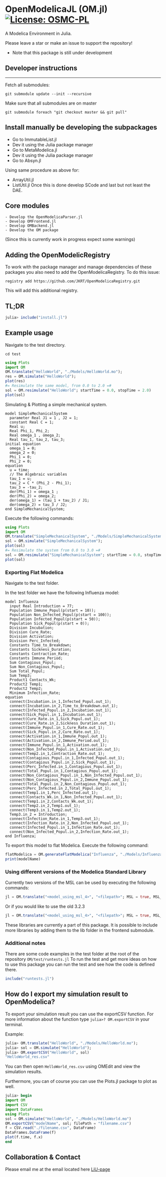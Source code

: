 # OpenModelicaJL (OM.jl) [![License: OSMC-PL](https://img.shields.io/badge/license-OSMC--PL-lightgrey.svg)](OSMC-License.txt)
A Modelica Environment in Julia.

Please leave a star or make an issue to support the repository!
* Note that this package is still under development

## Developer instructions
---

Fetch all submodules:

```
git submodule update --init --recursive
```

Make sure that all submodules are on master

```
git submodule foreach "git checkout master && git pull"
```

## Install manually be developing the subpackages

  - Go to ImmutableList.jl
  - Dev it using the Julia package manager
  - Go to MetaModelica.jl
  - Dev it using the Julia package manager
  - Go to Absyn.jl

Using same procedure as above for:
  - ArrayUtil.jl
  - ListUtil.jl
Once this is done develop SCode and last but not least the DAE.

## Core modules
    - Develop the OpenModelicaParser.jl
    - Develop OMFrontend.jl
    - Develop OMBackend.jl
    - Develop the OM package

(Since this is currently work in progress expect some warnings)

## Adding the OpenModelicRegistry
To work with the package manager and manage dependencies of these packages
you also need to add the OpenModelicaRegistry.
To do this issue:
```
registry add https://github.com/JKRT/OpenModelicaRegistry.git
```
This will add this additional registry.

## TL;DR
```julia
julia> include("install.jl")
```

## Example usage
Navigate to the test directory.
```
cd test
```

```julia
using Plots
import OM
OM.translate("HelloWorld", "./Models/HelloWorld.mo");
res = OM.simulate("HelloWorld");
plot(res)
#= Resimulate the same model, from 0.0 to 2.0 =#
sol = OM.resimulate("HelloWorld"; startTime = 0.0, stopTime = 2.0)
plot(sol)
```

Simulating & Plotting a simple mechanical system.
```modelica
model SimpleMechanicalSystem
  parameter Real J1 = 1 , J2 = 1;
  constant Real C = 1;
  Real u;
  Real Phi_1, Phi_2;
  Real omega_1 , omega_2;
  Real tau_1, tau_2, tau_3;
initial equation
  omega_1 = 0;
  omega_2 = 0;
  Phi_1 = 0;
  Phi_2 = 0;
equation
  u = time;
  // The Algebraic variables
  tau_1 = u;
  tau_2 = C * (Phi_2 - Phi_1);
  tau_3 = -tau_2;
  der(Phi_1) = omega_1 ;
  der(Phi_2) = omega_2;
  der(omega_1) = (tau_1 + tau_2) / J1;
  der(omega_2) = tau_3 / J2;
end SimpleMechanicalSystem;
```
Execute the following commands:
```julia
using Plots
import OM
OM.translate("SimpleMechanicalSystem", "./Models/SimpleMechanicalSystem.mo");
sol = OM.simulate("SimpleMechanicalSystem");
plot(sol)
#= Resimulate the system from 0.0 to 3.0 =#
sol = OM.resimulate("SimpleMechanicalSystem"; startTime = 0.0, stopTime = 3.0)
plot(sol)
```

### Exporting Flat Modelica
Navigate to the test folder.

In the test folder we have the following Influenza model:

```modelica
model Influenza
  input Real Introduction = 77;
  Population Immune_Popul(p(start = 10));
  Population Non_Infected_Popul(p(start = 100));
  Population Infected_Popul(p(start = 50));
  Population Sick_Popul(p(start = 0));
  Division Incubation;
  Division Cure_Rate;
  Division Activation;
  Division Perc_Infected;
  Constants Time_to_Breakdown;
  Constants Sickness_Duration;
  Constants Contraction_Rate;
  Constants Immune_Period;
  Sum Contagious_Popul;
  Sum Non_Contagious_Popul;
  Sum Total_Popul;
  Sum Temp3;
  Product1 Contacts_Wk;
  Product2 Temp1;
  Product2 Temp2;
  Minimum Infection_Rate;
equation
  connect(Incubation.in_1,Infected_Popul.out_1);
  connect(Incubation.in_2,Time_to_Breakdown.out_1);
  connect(Infected_Popul.in_2,Incubation.out_1);
  connect(Sick_Popul.in_1,Incubation.out_1);
  connect(Cure_Rate.in_1,Sick_Popul.out_1);
  connect(Cure_Rate.in_2,Sickness_Duration.out_1);
  connect(Immune_Popul.in_1,Cure_Rate.out_1);
  connect(Sick_Popul.in_2,Cure_Rate.out_1);
  connect(Activation.in_1,Immune_Popul.out_1);
  connect(Activation.in_2,Immune_Period.out_1);
  connect(Immune_Popul.in_1,Activation.out_1);
  connect(Non_Infected_Popul.in_1,Activation.out_1);
  connect(Temp2.in_1,Contraction_Rate.out_1);
  connect(Contagious_Popul.in_1,Infected_Popul.out_1);
  connect(Contagious_Popul.in_2,Sick_Popul.out_1);
  connect(Perc_Infected.in_1,Contagious_Popul.out_1);
  connect(Total_Popul.in_1,Contagious_Popul.out_1);
  connect(Non_Contagious_Popul.in_1,Non_Infected_Popul.out_1);
  connect(Non_Contagious_Popul.in_2,Immune_Popul.out_1);
  connect(Total_Popul.in_2,Non_Contagious_Popul.out_1);
  connect(Perc_Infected.in_2,Total_Popul.out_1);
  connect(Temp1.in_1,Perc_Infected.out_1);
  connect(Contacts_Wk.in_1,Non_Infected_Popul.out_1);
  connect(Temp1.in_2,Contacts_Wk.out_1);
  connect(Temp2.in_2,Temp1.out_1);
  connect(Temp3.in_1,Temp2.out_1);
  Temp3.in_2 = Introduction;
  connect(Infection_Rate.in_1,Temp3.out_1);
  connect(Infection_Rate.in_2,Non_Infected_Popul.out_1);
  connect(Infected_Popul.in_1,Infection_Rate.out_1);
  connect(Non_Infected_Popul.in_2,Infection_Rate.out_1);
end Influenza;
```

To export this model to flat Modelica. Execute the following command:

```julia
flatModelica = OM.generateFlatModelica("Influenza", "./Models/Influenza.mo")
print(modelName)
```
### Using different versions of the Modelica Standard Library
Currently two versions of the MSL can be used by executing the following commands:

```julia
jl = OM.translate("<model_using_msl_4>", "<filepath>"; MSL = true, MSL_VERSION = "MSL_4_0_0.mo")
```

Or if you would like to use the old 3.2.3

```julia
jl = OM.translate("<model_using_msl_4>", "<filepath>"; MSL = true, MSL_VERSION = "MSL_4_0_0.mo")
```

These libraries are currently a part of this package.
It is possible to include more libraries by adding them to the lib folder in the frontend submodule.

### Additional notes
There are some code examples in the test folder at the root of the repository `OM/test/runtests.jl`
To run the test and get more ideas on how to use this package you can run the test and see how the code is defined there.

```julia
include("runtests.jl")
```

## How do I export my simulation result to OpenModelica?
To export your simulation result you can use the exportCSV function.
For more information about the function type `julia>? OM.exportCSV` in your terminal.

Example:
```julia
julia> OM.translate("HelloWorld", "./Models/HelloWorld.mo");
julia> sol = OM.simulate("HelloWorld");
julia> OM.exportCSV("HelloWorld", sol)
"HelloWorld_res.csv"
```
You can then open `HelloWorld_res.csv` using OMEdit and view the simulation results.

Furthermore, you can of course you can use the Plots.jl package to plot as well.

```julia
julia> begin
import OM
import CSV
import DataFrames
using Plots
sol = OM.simulate("HelloWorld", "./Models/HelloWorld.mo")
OM.exportCSV("modelName", sol; filePath = "filename.csv")
f = CSV.read("./filename.csv", DataFrame)
DataFrames.DataFrame(f)
plot(f.time, f.x)
end
```

## Collaboration & Contact
Please email me at the email located here [LiU-page](https://liu.se/en/employee/johti17)
